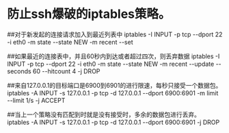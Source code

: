 # 防止ssh爆破的iptables策略。

##对于新发起的连接请求加入到最近列表中
iptables -I INPUT -p tcp --dport 22 -i eth0 -m state --state NEW -m recent --set

##如果最近的连接表中，并且60秒内到达或者超过四次，则丢弃数据
iptables -I INPUT -p tcp --dport 22 -i eth0 -m state --state NEW -m recent --update --seconds 60 --hitcount 4 -j DROP


##来自127.0.0.1的目标端口是6900到6901的进行限速，每秒只接受一个数据包。
iptables -A INPUT -s 127.0.0.1 -p tcp -d 127.0.0.1 --dport 6900:6901 -m limit --limit 1/s -j ACCEPT 

##当上一个策略没有匹配到时就是没有接受时，多余的数据包进行丢弃。
iptables -A INPUT -s 127.0.0.1 -p tcp -d 127.0.0.1 --dport 6900:6901 -j DROP


